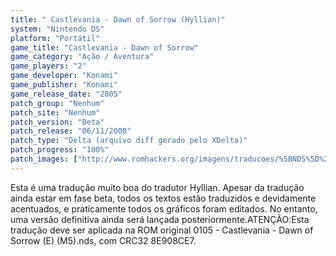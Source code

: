```yaml
---
title: " Castlevania - Dawn of Sorrow (Hyllian)"
system: "Nintendo DS"
platform: "Portátil"
game_title: "Castlevania - Dawn of Sorrow"
game_category: "Ação / Aventura"
game_players: "2"
game_developer: "Konami"
game_publisher: "Konami"
game_release_date: "2005"
patch_group: "Nenhum"
patch_site: "Nenhum"
patch_version: "Beta"
patch_release: "06/11/2008"
patch_type: "Delta (arquivo diff gerado pelo XDelta)"
patch_progress: "100%"
patch_images: ["http://www.romhackers.org/imagens/traducoes/%5BNDS%5D%20Castlevania%20-%20Dawn%20of%20Sorrow%20-%20Hyllian%20-%201.png","http://www.romhackers.org/imagens/traducoes/%5BNDS%5D%20Castlevania%20-%20Dawn%20of%20Sorrow%20-%20Hyllian%20-%202.png","http://www.romhackers.org/imagens/traducoes/%5BNDS%5D%20Castlevania%20-%20Dawn%20of%20Sorrow%20-%20Hyllian%20-%203.png"]
---
```

Esta é uma tradução muito boa do tradutor Hyllian. Apesar da tradução ainda estar em fase beta, todos os textos estão traduzidos e devidamente acentuados, e praticamente todos os gráficos foram editados. No entanto, uma versão definitiva ainda será lançada posteriormente.ATENÇÃO:Esta tradução deve ser aplicada na ROM original 0105 - Castlevania - Dawn of Sorrow (E) (M5).nds, com CRC32 8E908CE7.